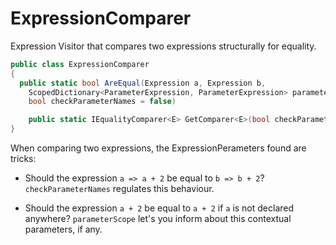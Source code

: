 # ExpressionComparer

Expression Visitor that compares two expressions structurally for equality. 

```C#
public class ExpressionComparer
{
  public static bool AreEqual(Expression a, Expression b, 
	ScopedDictionary<ParameterExpression, ParameterExpression> parameterScope = null, 
	bool checkParameterNames = false)

    public static IEqualityComparer<E> GetComparer<E>(bool checkParameterNames) where E : Expression
}
```

When comparing two expressions, the ExpressionPerameters found are tricks: 

* Should the expression `a => a + 2` be equal to `b => b + 2`?  `checkParameterNames` regulates this behaviour. 


* Should the expression `a + 2` be equal to `a + 2` if `a` is not declared anywhere?  `parameterScope` let's you inform about this contextual parameters, if any. 

